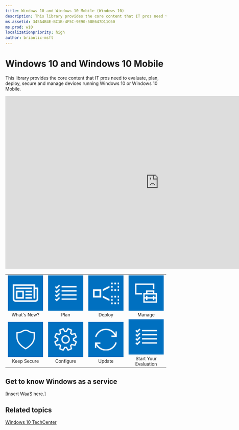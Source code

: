 ```yaml
---
title: Windows 10 and Windows 10 Mobile (Windows 10)
description: This library provides the core content that IT pros need to evaluate, plan, deploy, and manage devices running Windows 10 or Windows 10 Mobile.
ms.assetid: 345A4B4E-BC1B-4F5C-9E90-58E647D11C60
ms.prod: w10
localizationpriority: high
author: brianlic-msft
---
```


# Windows 10 and Windows 10 Mobile


This library provides the core content that IT pros need to evaluate, plan, deploy, secure and manage devices running Windows 10 or Windows 10 Mobile.

<iframe src="https://channel9.msdn.com/Events/Ignite/Australia-2017/WIN212/player" width="960" height="540" allowFullScreen frameBorder="0"></iframe>

<br/>
<table border="0" width="100%" align='center'>
</tr>
  <tr style="text-align:center;">
    <td style="width:25%; border:0;">
      <a href="http://www.bing.com">
        <img src="images/w10-whatsnew.png" alt="read what's new in Windows 10" title="What's new in Windows 10" />
      </a>
      <br/>What's New?
    </td>
    <td style="width:25%; border:0;">
      <a href="http://www.bing.com">
        <img src="images/w10-plan.png" alt="plan your Windows 10 deployment" title="Plan your Windows 10 deployment" />
      </a>
      <br/>Plan
    </td>
    <td style="width:25%; border:0;">
      <a href="http://www.bing.com">
        <img src="images/w10-deploy.png" alt="Deploy Windows 10 in your enterprise" title="Deploy Windows 10" />
      </a>
      <br/>Deploy
    </td>
    <td style="width:25%; border:0;">
      <a href="http://www.bing.com">
        <img src="images/w10-manage.png" alt="Manage Windows 10 in your enterprise" title="Manage Windows 10" />
      </a>
      <br/>Manage
    </td>
  </tr>
  <tr style="text-align:center;">
    <td style="width:25%; border:0;">
      <a href="http://www.bing.com">
        <img src="images/w10-secure.png" alt="Keep Windows 10 secure" title="Keep Windows 10 secure" />
      </a>
      <br/>Keep Secure
    </td>
    <td style="width:25%; border:0;" style='background-color: yellow;'>
      <a href="http://www.bing.com">
        <img src="images/W10-configure.png" alt="Deploy Windows 10 in your enterprise" title="Deploy Windows 10" />
      </a>
      <br/>Configure
    </td>
    <td style="width:25%; border:0;">
      <a href="http://www.bing.com">
        <img src="images/w10-update.png" alt="Update Windows 10 in your enterprise" title="Update Windows 10" />
      </a>
      <br/>Update
    </td>
    <td style="width:25%; border:0;">
      <a href="http://www.bing.com">
        <img src="images/w10-plan.png" alt="Get your " title="What's new in Windows 10" />
      </a>
      <br/>Start Your Evaluation
    </td>
  </tr>
</table>


## Get to know Windows as a service
[insert WaaS here.]

## Related topics
[Windows 10 TechCenter](https://go.microsoft.com/fwlink/?LinkId=620009)

 

 

